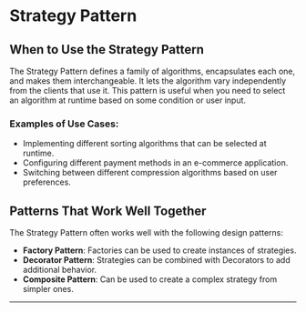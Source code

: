 # Strategy Pattern

## When to Use the Strategy Pattern

The Strategy Pattern defines a family of algorithms, encapsulates each one, and makes them interchangeable. It lets the algorithm vary independently from the clients that use it. This pattern is useful when you need to select an algorithm at runtime based on some condition or user input.

### Examples of Use Cases:

- Implementing different sorting algorithms that can be selected at runtime.
- Configuring different payment methods in an e-commerce application.
- Switching between different compression algorithms based on user preferences.

## Patterns That Work Well Together

The Strategy Pattern often works well with the following design patterns:

- **Factory Pattern**: Factories can be used to create instances of strategies.
- **Decorator Pattern**: Strategies can be combined with Decorators to add additional behavior.
- **Composite Pattern**: Can be used to create a complex strategy from simpler ones.

---
